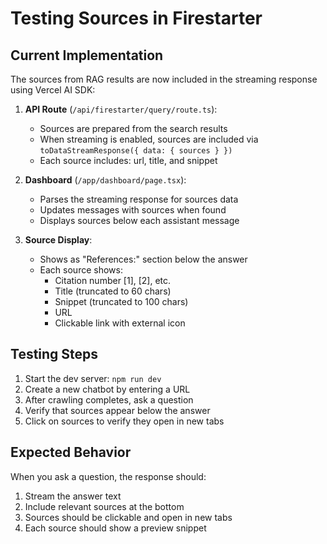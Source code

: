 # Testing Sources in Firestarter

## Current Implementation

The sources from RAG results are now included in the streaming response using Vercel AI SDK:

1. **API Route** (`/api/firestarter/query/route.ts`):
   - Sources are prepared from the search results
   - When streaming is enabled, sources are included via `toDataStreamResponse({ data: { sources } })`
   - Each source includes: url, title, and snippet

2. **Dashboard** (`/app/dashboard/page.tsx`):
   - Parses the streaming response for sources data
   - Updates messages with sources when found
   - Displays sources below each assistant message

3. **Source Display**:
   - Shows as "References:" section below the answer
   - Each source shows:
     - Citation number [1], [2], etc.
     - Title (truncated to 60 chars)
     - Snippet (truncated to 100 chars)
     - URL
     - Clickable link with external icon

## Testing Steps

1. Start the dev server: `npm run dev`
2. Create a new chatbot by entering a URL
3. After crawling completes, ask a question
4. Verify that sources appear below the answer
5. Click on sources to verify they open in new tabs

## Expected Behavior

When you ask a question, the response should:
1. Stream the answer text
2. Include relevant sources at the bottom
3. Sources should be clickable and open in new tabs
4. Each source should show a preview snippet